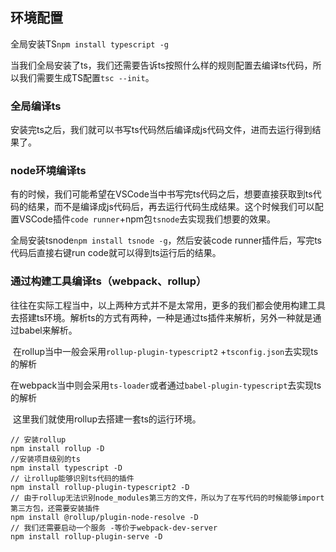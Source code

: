 ## 环境配置

全局安装TS`npm install typescript -g`

​       当我们全局安装了ts，我们还需要告诉ts按照什么样的规则配置去编译ts代码，所以我们需要生成TS配置`tsc --init`。

### 全局编译ts

​       安装完ts之后，我们就可以书写ts代码然后编译成js代码文件，进而去运行得到结果了。

### node环境编译ts

​       有的时候，我们可能希望在VSCode当中书写完ts代码之后，想要直接获取到ts代码的结果，而不是编译成js代码后，再去运行代码生成结果。这个时候我们可以配置VSCode插件`code runner`+npm包`tsnode`去实现我们想要的效果。

全局安装tsnode`npm install tsnode -g`，然后安装code runner插件后，写完ts代码后直接右键run code就可以得到ts运行后的结果。

### 通过构建工具编译ts（webpack、rollup）

​        往往在实际工程当中，以上两种方式并不是太常用，更多的我们都会使用构建工具去搭建ts环境。解析ts的方式有两种，一种是通过ts插件来解析，另外一种就是通过babel来解析。

​       在rollup当中一般会采用`rollup-plugin-typescript2` +`tsconfig.json`去实现ts的解析

​       在webpack当中则会采用`ts-loader`或者通过`babel-plugin-typescript`去实现ts的解析

​       这里我们就使用rollup去搭建一套ts的运行环境。

```shell
// 安装rollup
npm install rollup -D
//安装项目级别的ts
npm install typescript -D
// 让rollup能够识别ts代码的插件
npm install rollup-plugin-typescript2 -D
// 由于rollup无法识别node_modules第三方的文件，所以为了在写代码的时候能够import第三方包，还需要安装插件
npm install @rollup/plugin-node-resolve -D
// 我们还需要启动一个服务 -等价于webpack-dev-server
npm install rollup-plugin-serve -D
```



